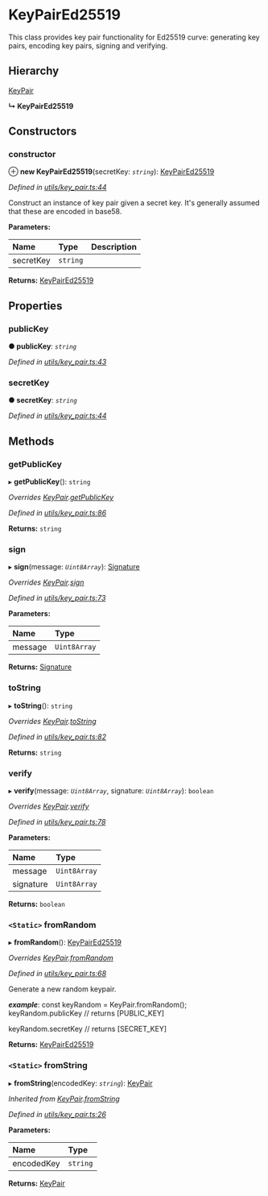# KeyPairEd25519

This class provides key pair functionality for Ed25519 curve: generating key pairs, encoding key pairs, signing and verifying.

## Hierarchy

[KeyPair](_utils_key_pair_.keypair.md)

**↳ KeyPairEd25519**

## Constructors

### constructor <a id="constructor"></a>

⊕ **new KeyPairEd25519**\(secretKey: _`string`_\): [KeyPairEd25519](_utils_key_pair_.keypaired25519.md)

_Defined in_ [_utils/key\_pair.ts:44_](https://github.com/nearprotocol/nearlib/blob/7880ebf/src.ts/utils/key_pair.ts#L44)

Construct an instance of key pair given a secret key. It's generally assumed that these are encoded in base58.

**Parameters:**

| Name | Type | Description |
| :--- | :--- | :--- |
| secretKey | `string` |  |

**Returns:** [KeyPairEd25519](_utils_key_pair_.keypaired25519.md)

## Properties

### publicKey <a id="publickey"></a>

**● publicKey**: _`string`_

_Defined in_ [_utils/key\_pair.ts:43_](https://github.com/nearprotocol/nearlib/blob/7880ebf/src.ts/utils/key_pair.ts#L43)

### secretKey <a id="secretkey"></a>

**● secretKey**: _`string`_

_Defined in_ [_utils/key\_pair.ts:44_](https://github.com/nearprotocol/nearlib/blob/7880ebf/src.ts/utils/key_pair.ts#L44)

## Methods

### getPublicKey <a id="getpublickey"></a>

▸ **getPublicKey**\(\): `string`

_Overrides_ [_KeyPair_](_utils_key_pair_.keypair.md)_._[_getPublicKey_](_utils_key_pair_.keypair.md#getpublickey)

_Defined in_ [_utils/key\_pair.ts:86_](https://github.com/nearprotocol/nearlib/blob/7880ebf/src.ts/utils/key_pair.ts#L86)

**Returns:** `string`

### sign <a id="sign"></a>

▸ **sign**\(message: _`Uint8Array`_\): [Signature](_utils_key_pair_.signature.md)

_Overrides_ [_KeyPair_](_utils_key_pair_.keypair.md)_._[_sign_](_utils_key_pair_.keypair.md#sign)

_Defined in_ [_utils/key\_pair.ts:73_](https://github.com/nearprotocol/nearlib/blob/7880ebf/src.ts/utils/key_pair.ts#L73)

**Parameters:**

| Name | Type |
| :--- | :--- |
| message | `Uint8Array` |

**Returns:** [Signature](_utils_key_pair_.signature.md)

### toString <a id="tostring"></a>

▸ **toString**\(\): `string`

_Overrides_ [_KeyPair_](_utils_key_pair_.keypair.md)_._[_toString_](_utils_key_pair_.keypair.md#tostring)

_Defined in_ [_utils/key\_pair.ts:82_](https://github.com/nearprotocol/nearlib/blob/7880ebf/src.ts/utils/key_pair.ts#L82)

**Returns:** `string`

### verify <a id="verify"></a>

▸ **verify**\(message: _`Uint8Array`_, signature: _`Uint8Array`_\): `boolean`

_Overrides_ [_KeyPair_](_utils_key_pair_.keypair.md)_._[_verify_](_utils_key_pair_.keypair.md#verify)

_Defined in_ [_utils/key\_pair.ts:78_](https://github.com/nearprotocol/nearlib/blob/7880ebf/src.ts/utils/key_pair.ts#L78)

**Parameters:**

| Name | Type |
| :--- | :--- |
| message | `Uint8Array` |
| signature | `Uint8Array` |

**Returns:** `boolean`

### `<Static>` fromRandom <a id="fromrandom"></a>

▸ **fromRandom**\(\): [KeyPairEd25519](_utils_key_pair_.keypaired25519.md)

_Overrides_ [_KeyPair_](_utils_key_pair_.keypair.md)_._[_fromRandom_](_utils_key_pair_.keypair.md#fromrandom)

_Defined in_ [_utils/key\_pair.ts:68_](https://github.com/nearprotocol/nearlib/blob/7880ebf/src.ts/utils/key_pair.ts#L68)

Generate a new random keypair.

_**example**_: const keyRandom = KeyPair.fromRandom\(\); keyRandom.publicKey // returns \[PUBLIC\_KEY\]

keyRandom.secretKey // returns \[SECRET\_KEY\]

**Returns:** [KeyPairEd25519](_utils_key_pair_.keypaired25519.md)

### `<Static>` fromString <a id="fromstring"></a>

▸ **fromString**\(encodedKey: _`string`_\): [KeyPair](_utils_key_pair_.keypair.md)

_Inherited from_ [_KeyPair_](_utils_key_pair_.keypair.md)_._[_fromString_](_utils_key_pair_.keypair.md#fromstring)

_Defined in_ [_utils/key\_pair.ts:26_](https://github.com/nearprotocol/nearlib/blob/7880ebf/src.ts/utils/key_pair.ts#L26)

**Parameters:**

| Name | Type |
| :--- | :--- |
| encodedKey | `string` |

**Returns:** [KeyPair](_utils_key_pair_.keypair.md)

